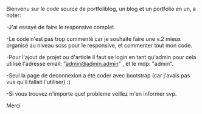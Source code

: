 Bienvenu sur le code source de portfoliblog, un blog et un portfolio en un, a noter:

-J'ai essayé de faire le responsive complet.

-Le code n'est pas trop commenté car je souhaite faire une v.2 mieux organisé au niveau scss pour le responsive, et commenter tout mon code.

-Pour l'ajout de projet ou d'article il faut se login en tant qu'admin pour cela utilisé l'adresse email: "admin@admin.admin" , et le mdp: "admin".

-Seul la page de deconnexion a été coder avec bootstrap (car j'avais pas vus qu'il fallait l'utiliser) :)

-Si vous trouvez n'importe quel probleme veillez m'en informer svp.

Merci
